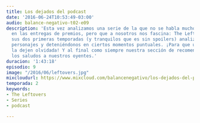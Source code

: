 ```yaml
---
title: Los dejados del podcast
date: '2016-06-24T10:53:49-03:00'
audio: balance-negativo-t02-e09
description: 'Esta vez analizamos una serie de la que no se habla mucho y es ignorada
  en las entregas de premios, pero que a nosotros nos fascina: The Leftovers. Recorremos
  sus dos primeras temporadas (y tranquilos que es sin spoilers) analizando a sus
  personajes y deteniéndonos en ciertos momentos puntuales. ¡Para que ustedes tampoco
  la dejen olvidada! Y al final como siempre nuestra sección de recomendaciones y
  los saludos a nuestros oyentes.'
duracion: '1:43:18'
episodio: 9
image: "/2016/06/leftovers.jpg"
mixcloudurl: https://www.mixcloud.com/balancenegativo/los-dejados-del-podcast/
temporada: 2
keywords:
- The Leftovers
- Series
- podcast

---
```

